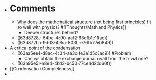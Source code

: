 - # Comments
	- Why does the mathematical structure (not being first principles) fit so well with physics? #[[Thoughts/Math and Physics]]
		- Deeper structures behind?
	- ((63d8728e-64bc-4c90-aaf2-63efb1e11fac))
	- ((63d872bb-9d03-495a-8030-e76fb77eb849))
- A critical point of the condensation
	- ((63aa5ee4-d8ac-4c34-aa3c-fe3a1d5c8ac9)) #Problem
		- Can we obtain the exchange domain wall from the trivial one?
	- ((63a95e51-a8e4-4bd3-bc50-77ce4d2dd60f))
- [[Condensation Completeness]]
-
